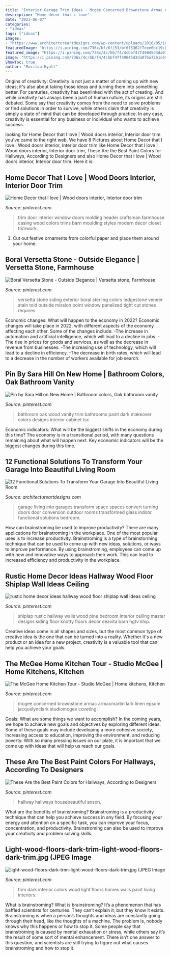 ```yaml
---
title: "Interior Garage Trim Ideas - Mcgee Concerned Brownstone Armac Armacmartin Lark Linen Epsom Jacquelynclark Studiomcgee Coveting"
description: "Home decor that i love"
date: "2023-06-07"
categories:
- "ideas"
tags: ["ideas"]
images:
- "https://www.architectureartdesigns.com/wp-content/uploads/2016/05/10-91.jpg"
featuredImage: "https://i.pinimg.com/736x/bf/6f/53/bf6f5362f7eee6bc19c8cc50cbb7a8d1--dark-trim-craftsman-homes.jpg"
featured_image: "https://i.pinimg.com/736x/4c/bb/f4/4cbbf47f49845d3da07ba72b1c69dd81.jpg"
image: "https://i.pinimg.com/736x/4c/bb/f4/4cbbf47f49845d3da07ba72b1c69dd81.jpg"
ShowToc: true
author: "Marilou Hyatt"
---
```



Origins of creativity:
Creativity is not just a matter of coming up with new ideas; it's also about taking those ideas and turning them into something better. For centuries, creativity has beenlinked with the act of creating. And while creativity has always been a part of human nature, its origins are still debated. Some say that creativity comes from the need to solve problems or find solutions in order to survive, while others claim that creativity is simply a state of mind that can be developed through practice. In any case, creativity is essential for any business or individual who wants to achieve success.

	

		
looking for Home Decor that I love | Wood doors interior, Interior door trim you've came to the right web. We have 8 Pictures about Home Decor that I love | Wood doors interior, Interior door trim like Home Decor that I love | Wood doors interior, Interior door trim, These Are the Best Paint Colors for Hallways, According to Designers and also Home Decor that I love | Wood doors interior, Interior door trim. Here it is:
		
    
## Home Decor That I Love | Wood Doors Interior, Interior Door Trim

<img loading=lazy src="https://i.pinimg.com/736x/80/8d/db/808ddbdc4e5ddeb5d6300456bebaccb1--door-trims-window-trims.jpg" onerror="this.onerror=null;this.src='https://tse3.mm.bing.net/th?id=OIP.1DI5IqpoTwDA80yxOJimyQHaJ3&amp;pid=15.1';" alt="Home Decor that I love | Wood doors interior, Interior door trim">

_Source: pinterest.com_

>trim door interior window doors molding header craftsman farmhouse casing wood colors trims barn moulding styles modern decor closet trimwork. 

	

1. Cut out festive ornaments from colorful paper and place them around your home.

    
## Boral Versetta Stone - Outside Elegance | Versetta Stone, Farmhouse

<img loading=lazy src="https://i.pinimg.com/736x/30/dc/0a/30dc0a908868b2694009069e880b44de--exterior-siding-told-you.jpg" onerror="this.onerror=null;this.src='https://tse2.mm.bing.net/th?id=OIP.JUeru3p6v6nUk8oACei69gHaJ3&amp;pid=15.1';" alt="Boral Versetta Stone - Outside Elegance | Versetta stone, Farmhouse">

_Source: pinterest.com_

>versetta stone siding exterior boral sterling colors ledgestone veneer stain told outside mission point window panelized tight cut stones requires. 

	

Economic changes: What will happen to the economy in 2022?
Economic changes will take place in 2022, with different aspects of the economy affecting each other. Some of the changes include: 
-The increase in automation and artificial intelligence, which will lead to a decline in jobs. 
-The rise in prices for goods and services, as well as the decrease in revenue from businesses. 
-The increasing use of technology, which will lead to a decline in efficiency. 
-The decrease in birth rates, which will lead to a decrease in the number of workers available for job search.

    
## Pin By Sara Hill On New Home | Bathroom Colors, Oak Bathroom Vanity

<img loading=lazy src="https://i.pinimg.com/736x/4c/bb/f4/4cbbf47f49845d3da07ba72b1c69dd81.jpg" onerror="this.onerror=null;this.src='https://tse4.mm.bing.net/th?id=OIP.y7QWLEKlc6GnOMr6nH-lPwHaJ4&amp;pid=15.1';" alt="Pin by Sara Hill on New Home | Bathroom colors, Oak bathroom vanity">

_Source: pinterest.com_

>bathroom oak wood vanity trim bathrooms paint dark makeover colors designs interior cabinet tsc. 

	

Economic indicators: What will be the biggest shifts in the economy during this time?
The economy is in a transitional period, with many questions remaining about what will happen next. Key economic indicators will be the biggest changes during this time.

    
## 12 Functional Solutions To Transform Your Garage Into Beautiful Living Room

<img loading=lazy src="https://www.architectureartdesigns.com/wp-content/uploads/2016/05/10-91.jpg" onerror="this.onerror=null;this.src='https://tse4.mm.bing.net/th?id=OIP.YspCpRyDkBfmv33_VTeZfgHaE8&amp;pid=15.1';" alt="12 Functional Solutions To Transform Your Garage Into Beautiful Living Room">

_Source: architectureartdesigns.com_

>garage living into garages transform space spaces convert turning doors door conversion outdoor rooms transformed glass indoor functional solutions bedroom. 

	

How can brainstroming be used to improve productivity?
There are many applications for brainstroming in the workplace. One of the most popular uses is to increase productivity. Brainstroming is a type of brainstorming technique that can be used to come up with new ideas, solutions, or ways to improve performance. By using brainstroming, employees can come up with new and innovative ways to approach their work. This can lead to increased efficiency and productivity in the workplace.

    
## Rustic Home Decor Ideas Hallway Wood Floor Shiplap Wall Ideas Ceiling

<img loading=lazy src="https://i.pinimg.com/736x/05/4a/cb/054acb69e740e4585523d780050e9d3f.jpg" onerror="this.onerror=null;this.src='https://tse3.mm.bing.net/th?id=OIP.uH60eZFP2wErpMhQyNz8pgHaLH&amp;pid=15.1';" alt="rustic home decor ideas hallway wood floor shiplap wall ideas ceiling">

_Source: pinterest.com_

>shiplap rustic hallway walls wood pine bedroom interior ceiling master designs siding floor knotty floors decor deavita barn hgtv ship. 

	

Creative ideas come in all shapes and sizes, but the most common type of creative idea is the one that can be turned into a reality. Whether it's a new product or an idea for a new project, creativity is a valuable tool that can help you achieve your goals.

    
## The McGee Home Kitchen Tour - Studio McGee | Home Kitchens, Kitchen

<img loading=lazy src="https://i.pinimg.com/736x/1e/4a/6b/1e4a6b615eb5ab823f1ad482861d2c4a.jpg" onerror="this.onerror=null;this.src='https://tse4.mm.bing.net/th?id=OIP.juBmNn_kGG9AlrMCx84rPwHaLF&amp;pid=15.1';" alt="The McGee Home Kitchen Tour - Studio McGee | Home kitchens, Kitchen">

_Source: pinterest.com_

>mcgee concerned brownstone armac armacmartin lark linen epsom jacquelynclark studiomcgee coveting. 

	

Goals: What are some things we want to accomplish?
In the coming years, we hope to achieve new goals and objectives by exploring different ideas. Some of these goals may include developing a more cohesive society, increasing access to education, improving the environment, and reducing poverty. With so many pressing issues on our plate, it is important that we come up with ideas that will help us reach our goals.

    
## These Are The Best Paint Colors For Hallways, According To Designers

<img loading=lazy src="https://i.pinimg.com/736x/0a/3e/ef/0a3eef6e8dd42914bb8a636d31ab6b2b.jpg" onerror="this.onerror=null;this.src='https://tse4.mm.bing.net/th?id=OIP.rbLiNtd4WQBixDSt8Dd_ggHaLF&amp;pid=15.1';" alt="These Are the Best Paint Colors for Hallways, According to Designers">

_Source: pinterest.com_

>hallway hallways housebeautiful anson. 

	

What are the benefits of brainstroming?
Brainstroming is a productivity technique that can help you achieve success in any field. By focusing your energy and attention on a specific task, you can improve your focus, concentration, and productivity. Brainstroming can also be used to improve your creativity and problem solving skills.

    
## Light-wood-floors-dark-trim-light-wood-floors-dark-trim.jpg (JPEG Image

<img loading=lazy src="https://i.pinimg.com/736x/bf/6f/53/bf6f5362f7eee6bc19c8cc50cbb7a8d1--dark-trim-craftsman-homes.jpg" onerror="this.onerror=null;this.src='https://tse3.mm.bing.net/th?id=OIP.yIg2lOyVXu4zAoQUwCv75gHaLG&amp;pid=15.1';" alt="light-wood-floors-dark-trim-light-wood-floors-dark-trim.jpg (JPEG Image">

_Source: pinterest.com_

>trim dark interior colors wood light floors homes walls paint living interiors. 

	

What is brainstroming?
What is brainstroming? It’s a phenomenon that has baffled scientists for centuries. They can’t explain it, but they know it exists. Brainstroming is when a person’s thoughts and ideas are constantly going through their head, like the thoughts of a machine. The problem is, nobody knows why this happens or how to stop it. Some people say that brainstroming is caused by mental exhaustion or stress, while others say it’s the result of some sort of mental enhancement. There isn’t one answer to this question, and scientists are still trying to figure out what causes brainstroming and how to stop it.

